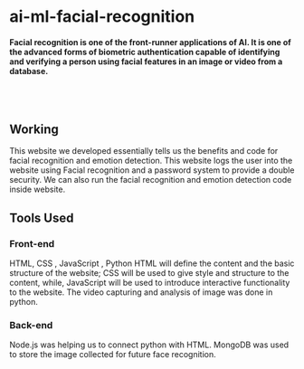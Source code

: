 # ai-ml-facial-recognition
#### Facial recognition is one of the front-runner applications of AI. It is one of the advanced forms of biometric authentication capable of identifying and verifying a person using facial features in an image or video from a database.
<br><br>

## Working

This website we developed essentially tells us the benefits and code for facial recognition and emotion detection. This website logs the user into the website using Facial recognition and a password system to provide a double security. We can also run the facial recognition and emotion detection code inside website.

## Tools Used

### Front-end
HTML, CSS , JavaScript , Python
HTML will define the content and the basic structure of the website; CSS will be used to give style and structure to the content, while, JavaScript will be used to introduce interactive functionality to the website. The video capturing and analysis of image was done in python.

### Back-end
Node.js was helping us to connect python with HTML. 
MongoDB was used to store the image collected for future face recognition.

